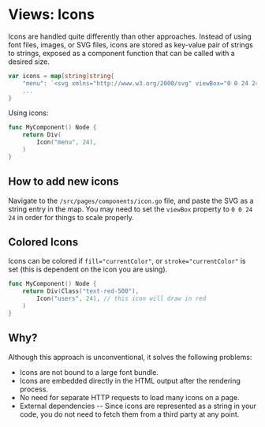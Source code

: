 # Views: Icons

Icons are handled quite differently than other approaches.
Instead of using font files, images, or SVG files, icons are stored as key-value pair of strings to strings, exposed as a component function that can be called with a desired size.

```go
var icons = map[string]string{
	"menu": `<svg xmlns="http://www.w3.org/2000/svg" viewBox="0 0 24 24" fill="none" stroke="currentColor" stroke-width="2" stroke-linecap="round" stroke-linejoin="round" class="lucide lucide-menu"><line x1="4" x2="20" y1="12" y2="12"/><line x1="4" x2="20" y1="6" y2="6"/><line x1="4" x2="20" y1="18" y2="18"/></svg>`,
	...
}
```

Using icons:

```go
func MyComponent() Node {
	return Div(
		Icon("menu", 24),
	)
}
```

## How to add new icons

Navigate to the `/src/pages/components/icon.go` file, and paste the SVG as a string entry in the map.
You may need to set the `viewBox` property to `0 0 24 24` in order for things to scale properly.

## Colored Icons
Icons can be colored if `fill="currentColor"`, or `stroke="currentColor"` is set (this is dependent on the icon you are using).

```go
func MyComponent() Node {
	return Div(Class("text-red-500"),
		Icon("users", 24), // this icon will draw in red
	)
}
```

## Why?
Although this approach is unconventional, it solves the following problems:

- Icons are not bound to a large font bundle.
- Icons are embedded directly in the HTML output after the rendering process.
- No need for separate HTTP requests to load many icons on a page.
- External dependencies -- Since icons are represented as a string in your code, you do not need to fetch them from a third party at any point.
